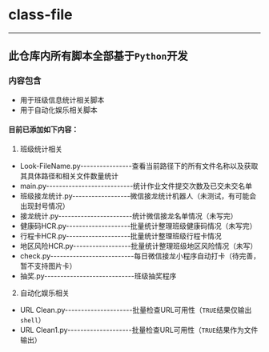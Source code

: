 # class-file
---
## 此仓库内所有脚本全部基于`Python`开发
### 内容包含

- 用于班级信息统计相关脚本
- 用于自动化娱乐相关脚本

#### 目前已添加如下内容：

1. 班级统计相关

- Look-FileName.py----------------查看当前路径下的所有文件名称以及获取其具体路径和相关文件数量统计
- main.py---------------------------统计作业文件提交次数及已交未交名单
- 班级接龙统计.py------------------微信接龙统计机器人（未测试，有可能会出现封号情况）
- 接龙统计.py-----------------------统计微信接龙名单情况（未写完）
- 健康码HCR.py--------------------批量统计整理班级健康码情况（未写完）
- 行程卡HCR.py--------------------批量统计整理班级行程卡情况
- 地区风险HCR.py------------------批量统计整理班级地区风险情况（未写）
- check.py--------------------------每日微信接龙小程序自动打卡（待完善，暂不支持图片卡）
- 抽奖.py----------------------------班级抽奖程序

2. 自动化娱乐相关

- URL Clean.py---------------------批量检查URL可用性（`TRUE`结果仅输出`shell`）
- URL Clean1.py--------------------批量检查URL可用性（`TRUE`结果作为文件输出）
